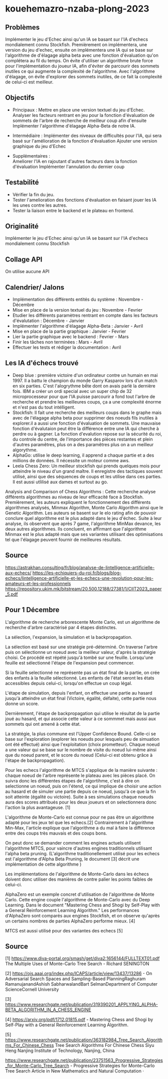 # kouehemazro-nzaba-plong-2023

## Problèmes

Implémenter le jeu d'Echec ainsi qu'un IA se basant sur l'IA d'echecs mondialement connu Stockfish.
Premièrement on implémentera, une version du jeu d'echec, ensuite
on implémentera une IA qui se base sur l'algorithme de d'élagage alpha beta avec une fonction d'évaluation qu'on complétera au fil du temps.
On évite d'utiliser un algorithme brute force pour l'implémentation
du joueur IA, afin d'éviter de parcourir des sommets inutiles ce qui augmente
la complexité de l'algorithme.
Avec l'algorithme d'élagage, on évite d'explorer des sommets inutiles, de ce
fait la complexité de celui-ci est meilleur.

## Objectifs

- Principaux : 
Mettre en place une version textuel du jeu d'Echec.
Analyser les facteurs rentrant en jeu pour la fonction d'évaluation
de sommets de l'arbre de recherche de meilleur coup afin d'ensuite
Implémenter l'algorithme d'élagage Alpha-Beta de notre IA.

- Intermédiaire : 
Implémenter des niveaux de difficultés pour l'IA, qui sera basé sur 
l'amélioration de la fonction d'évaluation
Ajouter une version graphique du jeu d'Echec

- Supplémentaires :  
Ameliorer l'IA en rajoutant d'autres facteurs dans la fonction d'évaluation
Implémenter l'annulation du dernier coup


## Testabilité
- Vérifier la fin du jeu.
- Tester l'amelioration des fonctions d'évaluation en faisant jouer les IA les unes contre les autres.
- Tester la liaison entre le backend et le plateau en frontend.


## Originalité
Implémenter le jeu d'Echec ainsi qu'un IA se basant sur l'IA d'echecs mondialement connu Stockfish

## Collage API
On utilise aucune API

## Calendrier/ Jalons

- Implémentation des différents entités du système : Novembre - Décembre
- Mise en place de la version textuel du jeu : Novembre - Fevrier
- Etudier les différents paramètres rentrant en compte dans les facteurs d'évalutation : Décembre - Janvier
- Implémenter l'algorithme d'élagage Alpha-Beta : Janvier - Avril
- Mise en place de la partie graphique : Janvier - Fevrier
- Lier la partie graphique avec le backend : Fevrier - Mars
- Finir les tâches non terminées : Mars - Avril
- Effectuer les tests et rédiger la documentation : Avril



## Les IA d'échecs trouvé
- Deep blue : première victoire d'un ordinateur contre un humain en mai 1997. Il a battu le champion du monde Garry Kasparov lors d’un match en six parties.
C'est l'alogrythme bếte dont on avais parlé la dernière fois. IBM a créer un ordi special avec un super chip de 32 microprocesseur pour que l'IA puisse
parcourir a fond tout l'arbre de recherche et prendre les meilleures coups, ça a une complexité énorme et n'est pas du tout intélligent.
- Stockfish: Il fait une recherche des meilleurs coups dans le graphe mais avec de l'élagage alpha beta pour supprimer des noeuds fils inutiles à explorer.il a aussi une fonction
d'évaluation de sommets. Une mauvaise fonction d'évalutaion peut être la différence entre une IA qui cherche à perdre ou à gagner. La fonction d'evalution
repose sur la sécurité du roi, du controle du centre, de l'importance des pièces restantes et plein d'autres paramêtres, plus on a des paramêtres plus on a un meilleur algorythme.
- AlphaGo: utilise le deep learning, il apprend a chaque partie et a des millions de données. Il nécessite un moteur comme aws.
- Leela Chess Zero: Un meilleur stockfish qui prends quelques mois pour atteindre le niveau d'un grand maître. Il enregistre des tactiques souvent utilisé,
ainsi que des séquences de coups et les utilise dans ces parties. Il est aussi utlilisé aux dames et surtout au go.

Analysis and Comparison of Chess Algorithms :
Cette recherche analyse différents algorithmes au niveau de leur efficacité face à Stockfish.
Premièrement, les auteurs expliquent le fonctionnement des différents algorithmes analysés, Minmax Algorithm, Monte Carlo Algorithm ainsi que le Genetic Algorithm.
Les auteurs se basent sur le elo rating afin de pouvoir conclure quel algorithme est le plus adapté dans le jeu d'échec.
Suite à leur analyse, ils observent que après 7 game, l'algorithme MinMax devance, les deux autres algorithmes.
Ils concluent, en affirmant que l'algorithme Minmax est le plus adapté mais que ses variantes utilisant des optimisations tel que l'élagage peuvent fournir de meilleures résultats.
## Source
https://astrakhan.consulting/fr/blog/analyse-de-lintelligence-artificielle-aux-echecs/
https://les-echiquiers-du-roi.fr/blogs/blog-echecs/lintelligence-artificielle-et-les-echecs-une-revolution-pour-les-amateurs-et-les-professionnels
https://repository.ukim.mk/bitstream/20.500.12188/27381/1/CIIT2023_paper_5.pdf



## Pour 1 Décembre

L'algorithme de recherche arborescente Monte Carlo, est un algorithme de recherche d'arbre caractérisé par 4 étapes distinctes.

La sélection, l'expansion, la simulation
et la backpropagation.

La sélection est basé sur une stratégie pré-déterminé.
On traverse l'arbre puis on sélectionne un noeud avec la meilleur valeur, d'après la stratégie choisi.
Ce procédé est répété jusqu'à tombé sur une feuille.
Lorsqu'une feuille est sélectionné l'étape de l'expansion peut commencer.

Si la feuille selectionné ne représente pas un état final de la partie, on crée des enfants à la feuille sélectionné. Les enfants de l'état seront les états accessibles depuis celui-ci, lorsqu'on effectue un coup légal.

L'étape de simulation, depuis l'enfant, on effectue une partie au hasard jusqu'à atteindre un état final 
(Victoire, égalité, défaite), cette partie nous donne 
un score.

Dernièrement, l'étape de backpropagation qui utilise 
le résultat de la partie joué au hasard, et qui associe cette valeur à ce sommmet mais aussi aux sommets qui ont amené à cette état.

La stratégie, la plus commune est l'Upper Confidence Bound. Celle-ci se base sur l'exploration (explorer les noeuds pour lesquels peu de simuation ont été effectué) ainsi que l'exploitation (choix prometteur).
Chaque noeud a une valeur qui se base sur le nombre de visite du noeud lui-même ainsi que du noeud parent, et le score du noeud (Celui-ci est obtenu grâce à l'étape de backpropagation).

Pour les echecs l'algorithme de MTCS s'applique de la manière suivante : chaque noeud de l'arbre représente le plateau avec les pièces placé. 
On suivra donc les différentes étapes de l'algortihme, c'est à dire on selectionne un noeud, puis on l'étend, ce qui implique de choisir une action au hasard et de simuler une partie depuis ce noeud, jusqu'à ce que la fin soit atteinte (égalité ou victoire).
Suite à ses simulations chaque noeuds aura des scores attribués pour les deux joueurs et on selectionnera donc l'action la plus avantageuse. [1]

L'algorithme de Monte-Carlo est connue pour ne pas être un algorithme adapté pour les jeux tel que les echecs.[2]
Contrairement à l'algorithme Min-Max, l'article explique que l'algorithme a du mal à faire la différence entre des coups très mauvais et des coups bons.

On peut donc se demander comment les engines actuels utilisent l'algorithme MTCS, pour vaincre d'autres engines traditionnels utilisant l'alpha beta pruning.
(L'algorithme traditionellement utilisé pour les echecs est l'algorithme d'Alpha Beta Pruning, le document [3] décrit une implémentation de cette algorithme )

Les implémentations de l'algorithme de Monte-Carlo dans les échecs doivent donc utiliser des manières de contre palier les points faibles de celui-ci.

AlphaZero est un exemple concret d'utilisation de l'algorithme de Monte Carlo. Cette engine couple l'algorithme de Monte-Carlo avec du Deep Learning.
Dans le document "Mastering Chess and Shogi by Self-Play with a
General Reinforcement Learning Algorithm."
Les performances d'AlphaZero sont comparés aux engines Stockfish, et on observe qu'après un certains nombres de parties AlphaZero performe mieux. [4]

MTCS est aussi utilisé pour des variantes des echecs 
[5]





## Source

[1] https://www.diva-portal.org/smash/get/diva2:1656144/FULLTEXT01.pdf The Multiple Uses of Monte-Carlo Tree Search - Richard SENINGTON 

[2] https://ojs.aaai.org/index.php/ICAPS/article/view/13437/13286 - On Adversarial Search Spaces and Sampling-Based PlanningRaghuram RamanujanandAshish SabharwalandBart SelmanDepartment of Computer ScienceCornell University

[3] https://www.researchgate.net/publication/319390201_APPLYING_ALPHA-BETA_ALGORITHM_IN_A_CHESS_ENGINE 

[4] https://arxiv.org/pdf/1712.01815.pdf -
Mastering Chess and Shogi by Self-Play with a
General Reinforcement Learning Algorithm.

[5] https://www.researchgate.net/publication/363182984_Tree_Search_Algorithms_For_Chinese_Chess
Tree Search Algorithms For Chinese Chess
Siyu Heng
Nanjing Institute of Technology, Nanjing, China

https://www.researchgate.net/publication/23751563_Progressive_Strategies_for_Monte-Carlo_Tree_Search - Progressive Strategies for Monte-Carlo Tree Search Article  in  New Mathematics and Natural Computation ·

